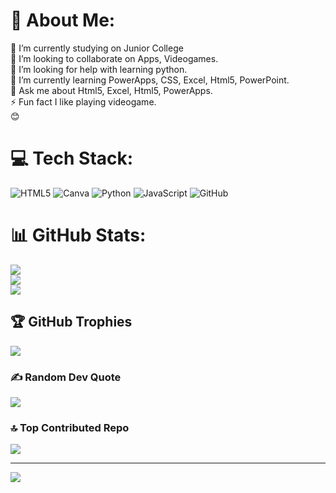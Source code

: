 # 💫 About Me:
🔭 I’m currently studying on Junior College<br>👯 I’m looking to collaborate on Apps, Videogames.<br>🤝 I’m looking for help with learning python.<br>🌱 I’m currently learning PowerApps, CSS, Excel, Html5, PowerPoint.<br>💬 Ask me about Html5, Excel, Html5, PowerApps.<br>⚡ Fun fact I like playing videogame.<br>😊


# 💻 Tech Stack:
![HTML5](https://img.shields.io/badge/html5-%23E34F26.svg?style=for-the-badge&logo=html5&logoColor=white) ![Canva](https://img.shields.io/badge/Canva-%2300C4CC.svg?style=for-the-badge&logo=Canva&logoColor=white) ![Python](https://img.shields.io/badge/python-3670A0?style=for-the-badge&logo=python&logoColor=ffdd54) ![JavaScript](https://img.shields.io/badge/javascript-%23323330.svg?style=for-the-badge&logo=javascript&logoColor=%23F7DF1E) ![GitHub](https://img.shields.io/badge/github-%23121011.svg?style=for-the-badge&logo=github&logoColor=white)
# 📊 GitHub Stats:
![](https://github-readme-stats.vercel.app/api?username=Asiel-beep&theme=prussian&hide_border=false&include_all_commits=false&count_private=false)<br/>
![](https://github-readme-streak-stats.herokuapp.com/?user=Asiel-beep&theme=prussian&hide_border=false)<br/>
![](https://github-readme-stats.vercel.app/api/top-langs/?username=Asiel-beep&theme=prussian&hide_border=false&include_all_commits=false&count_private=false&layout=compact)

## 🏆 GitHub Trophies
![](https://github-profile-trophy.vercel.app/?username=Asiel-beep&theme=monokai&no-frame=false&no-bg=true&margin-w=4)

### ✍️ Random Dev Quote
![](https://quotes-github-readme.vercel.app/api?type=horizontal&theme=radical)

### 🔝 Top Contributed Repo
![](https://github-contributor-stats.vercel.app/api?username=Asiel-beep&limit=5&theme=dark&combine_all_yearly_contributions=true)

---
[![](https://visitcount.itsvg.in/api?id=Asiel-beep&icon=0&color=0)](https://visitcount.itsvg.in)

<!-- Proudly created with GPRM ( https://gprm.itsvg.in ) -->
